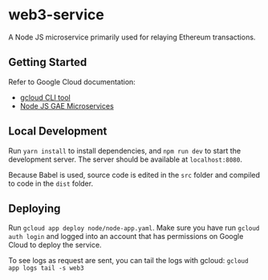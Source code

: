 # web3-service

A Node JS microservice primarily used for relaying Ethereum transactions.

## Getting Started

Refer to Google Cloud documentation:

- [gcloud CLI tool](https://cloud.google.com/sdk/gcloud/)
- [Node JS GAE Microservices](https://cloud.google.com/appengine/docs/flexible/nodejs/quickstart)

## Local Development

Run `yarn install` to install dependencies, and `npm run dev` to start the development server. The server should be available at `localhost:8080`.

Because Babel is used, source code is edited in the `src` folder and compiled to code in the `dist` folder.

## Deploying

Run `gcloud app deploy node/node-app.yaml`. Make sure you have run `gcloud auth login` and logged into an account that has permissions on Google Cloud to deploy the service.

To see logs as request are sent, you can tail the logs with gcloud: `gcloud app logs tail -s web3`
